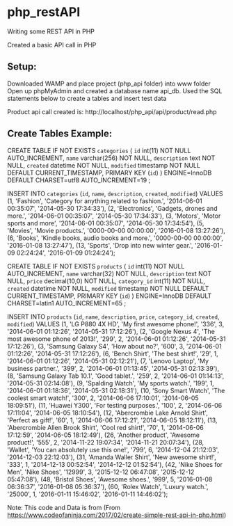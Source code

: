 # php_restAPI
Writing some REST API in PHP

Created a basic API call in PHP

## Setup:
  Downloaded WAMP and place project (php_api folder) into www folder
  Open up phpMyAdmin and created a database name api_db.
  Used the SQL statements below to create a tables and insert test data

  Product api call created is:
    http://localhost/php_api/api/product/read.php

## Create Tables Example:

  CREATE TABLE IF NOT EXISTS `categories` (
    `id` int(11) NOT NULL AUTO_INCREMENT,
    `name` varchar(256) NOT NULL,
    `description` text NOT NULL,
    `created` datetime NOT NULL,
    `modified` timestamp NOT NULL DEFAULT CURRENT_TIMESTAMP,
    PRIMARY KEY (`id`)
  ) ENGINE=InnoDB  DEFAULT CHARSET=utf8 AUTO_INCREMENT=19 ;

  INSERT INTO `categories` (`id`, `name`, `description`, `created`, `modified`) VALUES
  (1, 'Fashion', 'Category for anything related to fashion.', '2014-06-01 00:35:07', '2014-05-30 17:34:33'),
  (2, 'Electronics', 'Gadgets, drones and more.', '2014-06-01 00:35:07', '2014-05-30 17:34:33'),
  (3, 'Motors', 'Motor sports and more', '2014-06-01 00:35:07', '2014-05-30 17:34:54'),
  (5, 'Movies', 'Movie products.', '0000-00-00 00:00:00', '2016-01-08 13:27:26'),
  (6, 'Books', 'Kindle books, audio books and more.', '0000-00-00 00:00:00', '2016-01-08 13:27:47'),
  (13, 'Sports', 'Drop into new winter gear.', '2016-01-09 02:24:24', '2016-01-09 01:24:24');


  CREATE TABLE IF NOT EXISTS `products` (
    `id` int(11) NOT NULL AUTO_INCREMENT,
    `name` varchar(32) NOT NULL,
    `description` text NOT NULL,
    `price` decimal(10,0) NOT NULL,
    `category_id` int(11) NOT NULL,
    `created` datetime NOT NULL,
    `modified` timestamp NOT NULL DEFAULT CURRENT_TIMESTAMP,
    PRIMARY KEY (`id`)
  ) ENGINE=InnoDB  DEFAULT CHARSET=latin1 AUTO_INCREMENT=65 ;


  INSERT INTO `products` (`id`, `name`, `description`, `price`, `category_id`, `created`, `modified`) VALUES
  (1, 'LG P880 4X HD', 'My first awesome phone!', '336', 3, '2014-06-01 01:12:26', '2014-05-31 17:12:26'),
  (2, 'Google Nexus 4', 'The most awesome phone of 2013!', '299', 2, '2014-06-01 01:12:26', '2014-05-31 17:12:26'),
  (3, 'Samsung Galaxy S4', 'How about no?', '600', 3, '2014-06-01 01:12:26', '2014-05-31 17:12:26'),
  (6, 'Bench Shirt', 'The best shirt!', '29', 1, '2014-06-01 01:12:26', '2014-05-31 02:12:21'),
  (7, 'Lenovo Laptop', 'My business partner.', '399', 2, '2014-06-01 01:13:45', '2014-05-31 02:13:39'),
  (8, 'Samsung Galaxy Tab 10.1', 'Good tablet.', '259', 2, '2014-06-01 01:14:13', '2014-05-31 02:14:08'),
  (9, 'Spalding Watch', 'My sports watch.', '199', 1, '2014-06-01 01:18:36', '2014-05-31 02:18:31'),
  (10, 'Sony Smart Watch', 'The coolest smart watch!', '300', 2, '2014-06-06 17:10:01', '2014-06-05 18:09:51'),
  (11, 'Huawei Y300', 'For testing purposes.', '100', 2, '2014-06-06 17:11:04', '2014-06-05 18:10:54'),
  (12, 'Abercrombie Lake Arnold Shirt', 'Perfect as gift!', '60', 1, '2014-06-06 17:12:21', '2014-06-05 18:12:11'),
  (13, 'Abercrombie Allen Brook Shirt', 'Cool red shirt!', '70', 1, '2014-06-06 17:12:59', '2014-06-05 18:12:49'),
  (26, 'Another product', 'Awesome product!', '555', 2, '2014-11-22 19:07:34', '2014-11-21 20:07:34'),
  (28, 'Wallet', 'You can absolutely use this one!', '799', 6, '2014-12-04 21:12:03', '2014-12-03 22:12:03'),
  (31, 'Amanda Waller Shirt', 'New awesome shirt!', '333', 1, '2014-12-13 00:52:54', '2014-12-12 01:52:54'),
  (42, 'Nike Shoes for Men', 'Nike Shoes', '12999', 3, '2015-12-12 06:47:08', '2015-12-12 05:47:08'),
  (48, 'Bristol Shoes', 'Awesome shoes.', '999', 5, '2016-01-08 06:36:37', '2016-01-08 05:36:37'),
  (60, 'Rolex Watch', 'Luxury watch.', '25000', 1, '2016-01-11 15:46:02', '2016-01-11 14:46:02');


Note: This code and Data is from (From https://www.codeofaninja.com/2017/02/create-simple-rest-api-in-php.html)